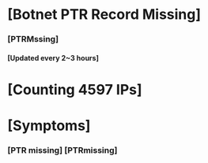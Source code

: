 # [Botnet PTR Record Missing]
### [PTRMssing]
#### [Updated every 2~3 hours]

# [Counting 4597 IPs]

# [Symptoms] 
###   [PTR missing] [PTRmissing]
